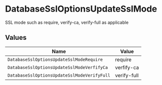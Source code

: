 # DatabaseSslOptionsUpdateSslMode

SSL mode such as require, verify-ca, verify-full as applicable


## Values

| Name                                        | Value                                       |
| ------------------------------------------- | ------------------------------------------- |
| `DatabaseSslOptionsUpdateSslModeRequire`    | require                                     |
| `DatabaseSslOptionsUpdateSslModeVerfifyCa`  | verfify-ca                                  |
| `DatabaseSslOptionsUpdateSslModeVerifyFull` | verify-full                                 |